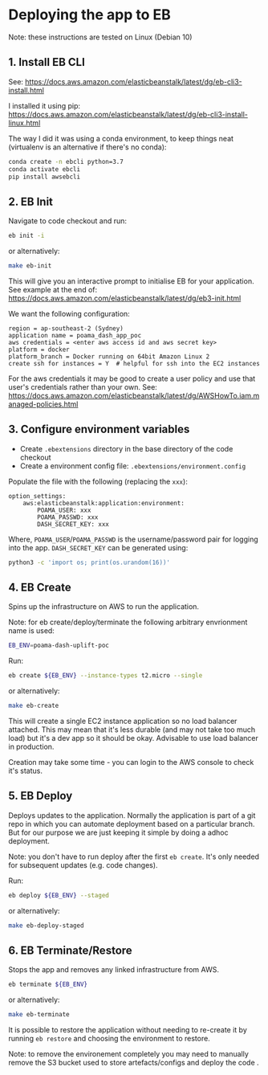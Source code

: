 # Deploying the app to EB

Note: these instructions are tested on Linux (Debian 10)

## 1. Install EB CLI

See: https://docs.aws.amazon.com/elasticbeanstalk/latest/dg/eb-cli3-install.html

I installed it using pip: https://docs.aws.amazon.com/elasticbeanstalk/latest/dg/eb-cli3-install-linux.html

The way I did it was using a conda environment, to keep things neat (virtualenv
is an alternative if there's no conda):

```sh
conda create -n ebcli python=3.7
conda activate ebcli
pip install awsebcli
```

## 2. EB Init

Navigate to code checkout and run:

```sh
eb init -i
```

or alternatively:

```sh
make eb-init
```

This will give you an interactive prompt to initialise EB for your application.
See example at the end of: https://docs.aws.amazon.com/elasticbeanstalk/latest/dg/eb3-init.html

We want the following configuration:

```
region = ap-southeast-2 (Sydney)
application name = poama_dash_app_poc
aws credentials = <enter aws access id and aws secret key>
platform = docker
platform_branch = Docker running on 64bit Amazon Linux 2
create ssh for instances = Y  # helpful for ssh into the EC2 instances
```

For the aws credentials it may be good to create a user policy and use that
user's credentials rather than your own.
See: https://docs.aws.amazon.com/elasticbeanstalk/latest/dg/AWSHowTo.iam.managed-policies.html

## 3. Configure environment variables

- Create `.ebextensions` directory in the base directory of the code checkout 
- Create a environment config file: `.ebextensions/environment.config`

Populate the file with the following (replacing the `xxx`):

```
option_settings:
    aws:elasticbeanstalk:application:environment:
        POAMA_USER: xxx
        POAMA_PASSWD: xxx
        DASH_SECRET_KEY: xxx
```

Where, `POAMA_USER`/`POAMA_PASSWD` is the username/password pair
for logging into the app. `DASH_SECRET_KEY` can be generated using:

```bash
python3 -c 'import os; print(os.urandom(16))'
```

## 4. EB Create

Spins up the infrastructure on AWS to run the application.

Note: for eb create/deploy/terminate the following arbitrary envrionment name
is used:

```sh
EB_ENV=poama-dash-uplift-poc
```

Run:

```sh
eb create ${EB_ENV} --instance-types t2.micro --single
```

or alternatively:

```sh
make eb-create
```

This will create a single EC2 instance application so no load balancer
attached. This may mean that it's less durable (and may not take too much load)
but it's a dev app so it should be okay. Advisable to use load balancer in
production.

Creation may take some time - you can login to the AWS console to check it's
status.

## 5. EB Deploy

Deploys updates to the application. Normally the application is part of a git
repo in which you can automate deployment based on a particular branch.  But
for our purpose we are just keeping it simple by doing a adhoc deployment.

Note: you don't have to run deploy after the first `eb create`. It's only
needed for subsequent updates (e.g. code changes).

Run:

```sh
eb deploy ${EB_ENV} --staged
```

or alternatively:

```sh
make eb-deploy-staged
```

## 6. EB Terminate/Restore

Stops the app and removes any linked infrastructure from AWS.


```sh
eb terminate ${EB_ENV}
```

or alternatively:

```sh
make eb-terminate
```

It is possible to restore the application without needing to re-create it by
running `eb restore` and choosing the environment to restore.

Note: to remove the environement completely you may need to manually remove the
S3 bucket used to store artefacts/configs and deploy the code .
